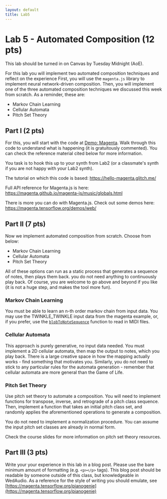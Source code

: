 ```yaml
---
layout: default
title: Lab5
---
```


# Lab 5 - Automated Composition (12 pts)

This lab should be turned in on Canvas by Tuesday Midnight (AoE).

For this lab you will implement two automated composition techniques and reflect on the experience
First, you will use the ```magenta.js``` library to implement neural network-driven composition.
Then, you will implement one of the three automated composition techniques we discussed this week from scratch.
As a reminder, these are:

- Markov Chain Learning
- Cellular Automata
- Pitch Set Theory

## Part I (2 pts)

For this, you will start with the code at [Demo: Magenta](./magenta). Walk through this code to understand what is happening (it is gratuitously commented). You can check the reference material cited below for more information.

You task is to hook this up to your synth from Lab2 (or a classmate's synth if you are not happy with your Lab2 synth).

The tutorial on which this code is based: https://hello-magenta.glitch.me/

Full API reference for Magenta.js is here:
https://magenta.github.io/magenta-js/music/globals.html

There is more you can do with Magenta.js. Check out some demos here: https://magenta.tensorflow.org/demos/web/

## Part II (7 pts)

Now we implement automated composition from scratch. Choose from below:

- Markov Chain Learning
- Cellular Automata
- Pitch Set Theory

All of these options can run as a static process that generates a sequence of notes, then plays them back. you do not need anything to continuously play back. Of course, you are welcome to go above and beyond if you like (it is not a huge step, and makes the tool more fun).

### Markov Chain Learning

You must be able to learn an n-th order markov chain from input data. You may use the TWINKLE_TWINKLE input data from the magenta example, or, if you prefer, use the [```blobToNoteSequence```](https://magenta.github.io/magenta-js/music/modules/_core_midi_io_.html#blobtonotesequence) function to read in MIDI files.

### Cellular Automata

This approach is purely generative, no input data needed. You must implement a 2D cellular automata, then map the output to notes, which you play back. There is a large creative space in how the mapping actually works - find something that motivates you. Similarly, you do not need to stick to any particular rules for the automata generation - remember that cellular automata are more general than the Game of Life.

### Pitch Set Theory

Use pitch set theory to automate a composition. You will need to implement functions for transpose, inverse, and retrograde of a pitch class sequence. Then, implement a function that takes an initial pitch class set, and randomly applies the aforementioned operations to generate a composition.

You do not need to implement a normalization procedure. You can assume the input pitch set classes are already in normal form.

Check the course slides for more information on pitch set theory resources.


## Part III (3 pts)

Write your your experience in this lab in a blog post.
Please use the bare minimum amount of formatting (e.g. ```<p></p>``` tags).
This blog post should be readable by someone outside of this class, but knowledgeable in WedAudio.
As a reference for the style of writing you should emulate, see [https://magenta.tensorflow.org/pianogenie](https://magenta.tensorflow.org/pianogenie)
